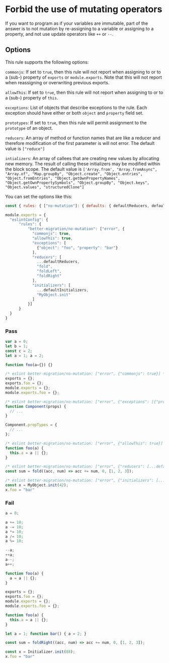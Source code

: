 # Forbid the use of mutating operators

If you want to program as if your variables are immutable, part of the answer is to not mutation by re-assigning to a variable or assigning to a property, and not use update operators like `++` or `--`.

## Options

This rule supports the following options:

`commonjs`: If set to `true`, then this rule will not report when assigning to or to a (sub-) property of `exports` or `module.exports`. Note that this will not report when reassigning or overwriting previous exports.

`allowThis`: If set to `true`, then this rule will not report when assigning to or to a (sub-) property of `this`.

`exceptions`: List of objects that describe exceptions to the rule. Each exception should have either or both `object` and `property` field set.

`prototypes`: If set to `true`, then this rule will permit assignment to the `prototype` of an object.

`reducers`: An array of method or function names that are like a reducer and therefore modification of the first parameter is will not error. 
The default value is `["reduce"]` 

`intializers`: An array of callees that are creating new values by allocating new memory. The result of calling these initializers may be modified within the block scope. The default value is `['Array.from',
"Array.fromAsync",
"Array.of",
"Map.groupBy",
"Object.create",
"Object.entries",
"Object.fromEntries",
"Object.getOwnPropertyNames",
"Object.getOwnPropertySymbols",
"Object.groupBy",
"Object.keys",
"Object.values",
"structuredClone"]` 

You can set the options like this:

```js
const { rules: { ["no-mutation"]: { defaults: { defaultReducers, defaultInitializers } } } } = require('eslint-better-mutation');

module.exports = {
  "eslintConfig": {
      "rules": {
          "better-migration/no-mutation": ["error", {
            "commonjs": true,
            "allowThis": true,
            "exceptions": [
              {"object": "foo", "property": "bar"}
            ],
            "reducers": [
              ...defaultReducers, 
              "fold", 
              "foldLeft", 
              "foldRight"
            ],
            "initializers": [
              ...defaultInitializers,
              "MyObject.init"
            ]
          }]   
      }
  }
}
```

### Pass

```js
var a = 0;
let b = 1;
const c = 2;
let a = 1; a = 2;

function foo(a={}) {}

/* eslint better-migration/no-mutation: ["error", {"commonjs": true}] */
exports = {};
exports.foo = {};
module.exports = {};
module.exports.foo = {};

/* eslint better-migration/no-mutation: ["error", {"exceptions": [{"property": "propTypes"}]}] */
function Component(props) {
  // ...
}

Component.propTypes = {
  // ...
};

/* eslint better-migration/no-mutation: ["error", {"allowThis": true}] */
function foo(a) {
  this.a = a || {};
}

/* eslint better-migration/no-mutation: ["error", {"reducers": [...defaultReducers, "fold"}] */
const sum = fold((acc, num) => acc += num, 0, [1, 2, 3]);

/* eslint better-migration/no-mutation: ["error", {"initializers": [...defaultInitializers, "MyObject.init"}] */
const x = MyObject.init(42);
x.foo = "bar"
```

### Fail

```js
a = 0;

a += 10;
a -= 10;
a *= 10;
a /= 10;
a %= 10;

--a;
++a;
a--;
a++;

function foo(a) {
  a = a || {};
}

exports = {};
exports.foo = {};
module.exports = {};
module.exports.foo = {};

function foo(a) {
  this.a = a || {};
}

let a = 1; function bar() { a = 2; }

const sum = foldRight((acc, num) => acc += num, 0, [1, 2, 3]);

const x = Initializer.init(88);
x.foo = "bar"

```

